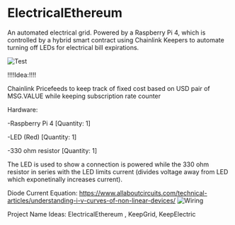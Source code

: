 # ElectricalEthereum

An automated electrical grid.
Powered by a Raspberry Pi 4, which is controlled by a hybrid smart contract using Chainlink Keepers to automate turning off LEDs for electrical bill expirations.

<img src="https://github.com/MarcusWentz/ElectricalEthereum/blob/main/images/animation.gif" alt="Test"/>

!!!!Idea:!!!!

Chainlink Pricefeeds to keep track of fixed cost based on USD pair of MSG.VALUE while keeping subscription rate counter

Hardware: 

-Raspberry Pi 4 [Quantity: 1]

-LED (Red) [Quantity: 1]

-330 ohm resistor [Quantity: 1]

The LED is used to show a connection is powered while the 330 ohm resistor in series with the LED limits current (divides voltage away from LED which exponetinally increases current).

Diode Current Equation: https://www.allaboutcircuits.com/technical-articles/understanding-i-v-curves-of-non-linear-devices/
<img src="https://github.com/MarcusWentz/ElectricalEthereum/blob/main/images/diode_graph.png" alt="Wiring"/>

Project Name Ideas: ElectricalEthereum , KeepGrid, KeepElectric  

